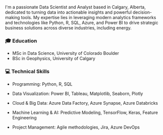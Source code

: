 I'm a passionate Data Scientist and Analyst based in Calgary, Alberta, dedicated to turning data into actionable insights and powerful decision-making tools. My expertise lies in leveraging modern analytics frameworks and technologies like Python, R, SQL, Azure, and Power BI to drive strategic business solutions across diverse industries, including energy.


### 🎓 Education
- MSc in Data Science, University of Colorado Boulder
- BSc in Geophysics, University of Calgary

### 💻 Technical Skills

- Programming: Python, R, SQL

- Data Visualization: Power BI, Tableau, Matplotlib, Seaborn, Plotly

- Cloud & Big Data: Azure Data Factory, Azure Synapse, Azure Databricks

- Machine Learning & AI: Predictive Modeling, TensorFlow, Keras, Feature Engineering

- Project Management: Agile methodologies, Jira, Azure DevOps


